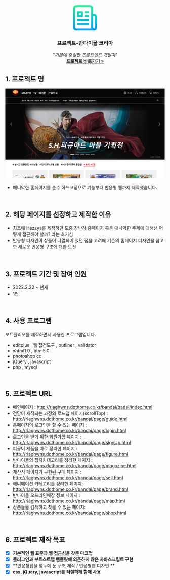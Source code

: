 
<div id="top"></div>

<!-- PROJECT LOGO -->

<div align="center">
  <a href="http://rlaghwns.dothome.co.kr/bandai/bandai/index.html" title="홈페이지_링크" align="center"><img src="/gites/logo.png" alt="로고_이미지" width="80px" height="80px"/></a>
  <h3 align="center">프로젝트-반다이몰 코리아</h3>

  <p align="center">
   <em>"기본에 충실한 프론트엔드 개발자"</em>
    <br/>
    <a href="http://rlaghwns.dothome.co.kr/bandai/bandai/index.html"><strong>프로젝트 바로가기 »</strong></a>
  </p>
</div>

## 1. 프로젝트 명

<p align="center"><a href="http://rlaghwns.dothome.co.kr/bandai/bandai/index.html" title="홈페이지_링크" align="center"><img src="/gites/main.PNG" alt="메인_이미지"/></a></p>

* 매니악한 홈페이지를 순수 하드코딩으로 기능부터 반응형 웹까지 제작했습니다.
<br/>


## 2. 해당 페이지를 선정하고 제작한 이유

* 최초에 Hazzys를 제작하던 도중 장난감 홈페이지 혹은 매니악한 주제에 대해선 어떻게 접근해야 할까? 라는 호기심
* 반응형 디자인이 상품이 나열되어 있던 점을 고려해 기존의 홈페이지 디자인을 참고한 새로운 반응형 구조에 대한 도전
<br/>

## 3. 프로젝트 기간 및 참여 인원

* 2022.2.22 ~ 현재
* 1명
<br/>

## 4. 사용 프로그램

포트폴리오를 제작하면서 사용한 프로그램입니다.

* editplus , 웹 접검도구 , outliner , validator
* xhtml1.0 , html5.0
* photoshop cc
* jQuery , javascript
* php , mysql
<br/>

## 5. 프로젝트 URL
 
 - 메인페이지  : <a href="http://rlaghwns.dothome.co.kr/bandai/bandai/index.html" title="포트폴리오_홈페이지0">http://rlaghwns.dothome.co.kr/bandai/badai/index.html</a>
  - 건담이 제작되는 과정의 로드맵 페이지(scrollTop) : <a href="http://rlaghwns.dothome.co.kr/bandai/page/guide.html" title="포트폴리오_홈페이지1">http://rlaghwns.dothome.co.kr/bandai/page/guide.html</a>
  - 홈페이지의 로그인을 할 수 있는 페이지 :　<a href="http://rlaghwns.dothome.co.kr/bandai/page/login.html" title="포트폴리오_홈페이지2">http://rlaghwns.dothome.co.kr/bandai/page/login.html</a>
  - 로그인을 받기 위한 회원가입 페이지 :　<a href="http://rlaghwns.dothome.co.kr/bandai/page/signUp.html" title="포트폴리오_홈페이지3">http://rlaghwns.dothome.co.kr/bandai/page/signUp.html</a>
  - 피규어 제품을 따로 정리한 페이지 :　<a href="http://rlaghwns.dothome.co.kr/bandai/page/figure.html" title="포트폴리오_홈페이지4">http://rlaghwns.dothome.co.kr/bandai/page/figure.html</a>
  - 반다이몰의 잡지카테고리를 정리한 페이지 :　<a href="http://rlaghwns.dothome.co.kr/bandai/page/magazine.html" title="포트폴리오_홈페이지5">http://rlaghwns.dothome.co.kr/bandai/page/magazine.html</a>
  - 계산식 페이지가 구현된 구매 페이지 :　<a href="http://rlaghwns.dothome.co.kr/bandai/page/sell.html" title="포트폴리오_홈페이지6">http://rlaghwns.dothome.co.kr/bandai/page/sell.html</a>
  - 애니메이션 카테고리를 정리한 페이지: <a href="http://rlaghwns.dothome.co.kr/bandai/page/brand.html" title="포트폴리오_홈페이지7">http://rlaghwns.dothome.co.kr/bandai/page/brand.html</a>
  - 반다이몰 오프라인매장 정보 페이지 :　<a href="http://rlaghwns.dothome.co.kr/bandai/page/map.html" title="포트폴리오_홈페이지8">http://rlaghwns.dothome.co.kr/bandai/page/map.html</a>
  - 상품들을 검색하고 찾을 수 있는 페이지: <a href="http://rlaghwns.dothome.co.kr/bandai/page/shop.html" title="포트폴리오_홈페이지9">http://rlaghwns.dothome.co.kr/bandai/page/shop.html</a>

<br/>

## 6. 프로젝트 제작 목표

  - [x] **기본적인 웹 표준과 웹 접근성을 갖춘 마크업**
  - [x] **플러그인과 부트스트랩 템플릿에 의존하지 않은 자바스크립트 구현**
  - [x] **반응형웹을 염두에 둔 구조 제작 / 반응형웹 디자인 **
  - [x] **css, jQuery, javascript를 적절하게 함께 사용**
